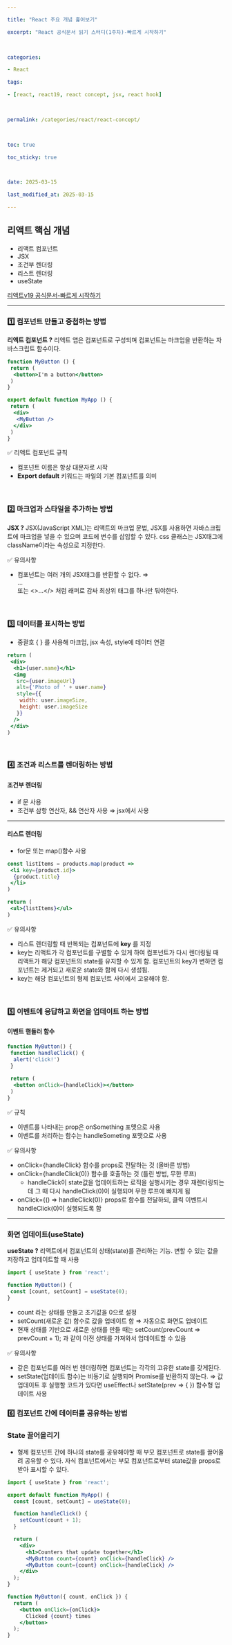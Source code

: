 ```yaml
---

title: "React 주요 개념 훑어보기"

excerpt: "React 공식문서 읽기 스터디(1주차)-빠르게 시작하기"

  

categories:

- React

tags:

- [react, react19, react concept, jsx, react hook]

  

permalink: /categories/react/react-concept/

  

toc: true

toc_sticky: true

  

date: 2025-03-15

last_modified_at: 2025-03-15

---
```


## 리액트 핵심 개념

- 리액트 컴포넌트
- JSX
- 조건부 렌더링
- 리스트 렌더링
- useState

[리액트v19 공식문서-빠르게 시작하기](https://ko.react.dev/learn)

***

### 1️⃣ 컴포넌트 만들고 중첩하는 방법

**리액트 컴포넌트 ?** 리액트 앱은 컴포넌트로 구성되며 컴포넌트는 마크업을 반환하는 자바스크립트 함수이다.

```jsx
function MyButton () {
 return (
  <button>I'm a button</button>
 )
}

export default function MyApp () {
 return (
  <div>
   <MyButton />
  </div>
 )
}
```

✅ 리액트 컴포넌트 규칙

- 컴포넌트 이름은 항상 대문자로 시작
- **Export default** 키워드는 파일의 기본 컴포넌트를 의미

<br/>

### 2️⃣ 마크업과 스타일을 추가하는 방법

**JSX ?** JSX(JavaScript XML)는 리액트의 마크업 문법, JSX를 사용하면 자바스크립트에 마크업을 넣을 수 있으며 코드에 변수를 삽입할 수 있다. css 클래스는 JSX태그에 className이라는 속성으로 지정한다.

✅ 유의사항

- 컴포넌트는 여러 개의 JSX태그를 반환할 수 없다. ⇒ <div>…</div> 또는 <>…</> 처럼 래퍼로 감싸 최상위 태그를 하나만 둬야한다.

<br/>

### 3️⃣ 데이터를 표시하는 방법

- 중괄호 { } 를 사용해 마크업, jsx 속성, style에 데이터 연결

```jsx
return (
 <div>
  <h1>{user.name}</h1>
  <img
   src={user.imageUrl}
   alt={'Photo of ' + user.name}
   style={{
    width: user.imageSize,
    height: user.imageSize
   }}
  />
 </div>
)
```

<br/>

### 4️⃣ 조건과 리스트를 렌더링하는 방법

#### 조건부 렌더링

- if 문 사용
- 조건부 삼항 연산자, && 연산자 사용 ⇒ jsx에서 사용

***

#### 리스트 렌더링

- for문 또는 map()함수 사용

```jsx
const listItems = products.map(product =>
 <li key={product.id}>
  {product.title}
 </li>
)

return (
 <ul>{listItems}</ul>
)
```

✅ 유의사항

- 리스트 렌더링할 때 반복되는 컴포넌트에 **key** 를 지정
- key는 리액트가 각 컴포넌트를 구별할 수 있게 하여 컴포넌트가 다시 렌더링될 때 리액트가 해당 컴포넌트의 state를 유지할 수 있게 함. 컴포넌트의 key가 변하면 컴포넌트는 제거되고 새로운 state와 함께 다시 생성됨.
- key는 해당 컴포넌트의 형제 컴포넌트 사이에서 고유해야 함.

<br/>

### 5️⃣ 이벤트에 응답하고 화면을 업데이트 하는 방법

#### 이벤트 핸들러 함수

```jsx
function MyButton() {
 function handleClick() {
  alert('click!')
 }
 
 return (
  <button onClick={handleClick}></button>
 )
}
```

✅ 규칙

- 이벤트를 나타내는 prop은 onSomething 포맷으로 사용
- 이벤트를 처리하는 함수는 handleSometing 포맷으로 사용

✅ 유의사항

- onClick={handleClick}  함수를 props로 전달하는 것 (올바른 방법)
- onClick={handleClick(0)} 함수를 호출하는 것 (틀린 방법, 무한 루프)
    - handleClick이 state값을 업데이트하는 로직을 실행시키는 경우 재렌더링되는데 그 때 다시 handleClick(0)이 실행되며 무한 루프에 빠지게 됨
- onClick={() ⇒ handleClick(0)} props로 함수를 전달하되, 클릭 이벤트시 handleClick(0)이 실행되도록 함

***

### 화면 업데이트(useState)

**useState ?** 리액트에서 컴포넌트의 상태(state)를 관리하는 기능. 변할 수 있는 값을 저장하고 업데이트할 때 사용

```jsx
import { useState } from 'react';

function MyButton() {
 const [count, setCount] = useState(0);
}
```

- count 라는 상태를 만들고 초기값을 0으로 설정
- setCount(새로운 값) 함수로 값을 업데이트 함 ⇒ 자동으로 화면도 업데이트
- 현재 상태를 기반으로 새로운 상태를 만들 때는 setCount(prevCount ⇒ prevCount + 1); 과 같이 이전 상태를 가져와서 업데이트할 수 있음

✅ 유의사항

- 같은 컴포넌트를 여러 번 렌더링하면 컴포넌트는 각각의 고유한 state를 갖게된다.
- setState(업데이트 함수)는 비동기로 실행되며 Promise를 반환하지 않는다. ⇒ 값 업데이트 후 실행할 코드가 있다면 useEffect나 setState(prev ⇒ { }) 함수형 업데이트 사용

### 6️⃣ 컴포넌트 간에 데이터를 공유하는 방법

### State 끌어올리기

- 형제 컴포넌트 간에 하나의 state를 공유해야할 때 부모 컴포넌트로 state를 끌어올려 공유할 수 있다. 자식 컴포넌트에서는 부모 컴포넌트로부터 state값을 props로 받아 표시할 수 있다.

```jsx
import { useState } from 'react';

export default function MyApp() {
  const [count, setCount] = useState(0);

  function handleClick() {
    setCount(count + 1);
  }

  return (
    <div>
      <h1>Counters that update together</h1>
      <MyButton count={count} onClick={handleClick} />
      <MyButton count={count} onClick={handleClick} />
    </div>
  );
}

function MyButton({ count, onClick }) {
  return (
    <button onClick={onClick}>
      Clicked {count} times
    </button>
  );
}
```
